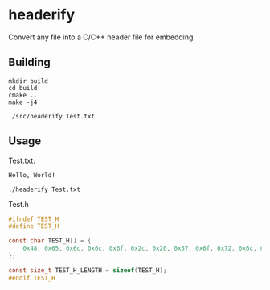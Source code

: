# headerify
Convert any file into a C/C++ header file for embedding

## Building

```
mkdir build
cd build
cmake ..
make -j4

./src/headerify Test.txt
```

## Usage

Test.txt:
```
Hello, World!
```

```
./headerify Test.txt
```

Test.h
```C
#ifndef TEST_H
#define TEST_H

const char TEST_H[] = {
    0x48, 0x65, 0x6c, 0x6c, 0x6f, 0x2c, 0x20, 0x57, 0x6f, 0x72, 0x6c, 0x64, 0x21, 0x21
};

const size_t TEST_H_LENGTH = sizeof(TEST_H);
#endif TEST_H
```

